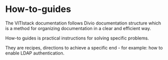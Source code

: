 # How-to-guides

The VITIstack documentation follows Divio documentation structure which is a method for organizing documentation in a clear and efficient way. 

How-to guides is practical instructions for solving specific problems.

They are recipes, directions to achieve a specific end - for example:  how to enable LDAP authentication.